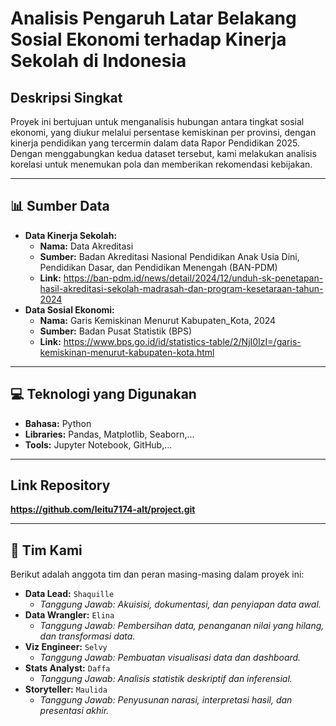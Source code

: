 # Analisis Pengaruh Latar Belakang Sosial Ekonomi terhadap Kinerja Sekolah di Indonesia

## Deskripsi Singkat
Proyek ini bertujuan untuk menganalisis hubungan antara tingkat sosial ekonomi, yang diukur melalui persentase kemiskinan per provinsi, dengan kinerja pendidikan yang tercermin dalam data Rapor Pendidikan 2025. Dengan menggabungkan kedua dataset tersebut, kami melakukan analisis korelasi untuk menemukan pola dan memberikan rekomendasi kebijakan.

---

## 📊 Sumber Data
* **Data Kinerja Sekolah:**
    * **Nama:** Data Akreditasi
    * **Sumber:** Badan Akreditasi Nasional Pendidikan Anak Usia Dini, Pendidikan Dasar, dan Pendidikan Menengah (BAN-PDM)
    * **Link:** https://ban-pdm.id/news/detail/2024/12/unduh-sk-penetapan-hasil-akreditasi-sekolah-madrasah-dan-program-kesetaraan-tahun-2024
* **Data Sosial Ekonomi:**
    * **Nama:** Garis Kemiskinan Menurut Kabupaten_Kota, 2024
    * **Sumber:** Badan Pusat Statistik (BPS)
    * **Link:** https://www.bps.go.id/id/statistics-table/2/NjI0IzI=/garis-kemiskinan-menurut-kabupaten-kota.html

---

## 💻 Teknologi yang Digunakan
- **Bahasa:** Python
- **Libraries:** Pandas, Matplotlib, Seaborn,...
- **Tools:** Jupyter Notebook, GitHub,...

---

## Link Repository
**https://github.com/leitu7174-alt/project.git**

---

## 👥 Tim Kami
Berikut adalah anggota tim dan peran masing-masing dalam proyek ini:

* **Data Lead:** `Shaquille`
    * *Tanggung Jawab: Akuisisi, dokumentasi, dan penyiapan data awal.*
* **Data Wrangler:** `Elina`
    * *Tanggung Jawab: Pembersihan data, penanganan nilai yang hilang, dan transformasi data.*
* **Viz Engineer:** `Selvy`
    * *Tanggung Jawab: Pembuatan visualisasi data dan dashboard.*
* **Stats Analyst:** `Daffa`
    * *Tanggung Jawab: Analisis statistik deskriptif dan inferensial.*
* **Storyteller:** `Maulida`
    * *Tanggung Jawab: Penyusunan narasi, interpretasi hasil, dan presentasi akhir.*
